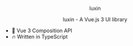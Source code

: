 
<p align="center">
  luxin
</p>

<p align="center">luxin - A Vue.js 3 UI library</p>

- 💪 Vue 3 Composition API
- 🔥 Written in TypeScript

